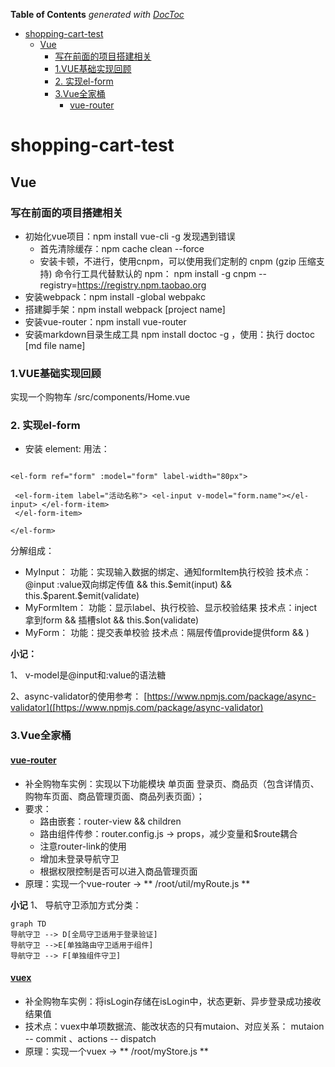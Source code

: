 <!-- START doctoc generated TOC please keep comment here to allow auto update -->
<!-- DON'T EDIT THIS SECTION, INSTEAD RE-RUN doctoc TO UPDATE -->
**Table of Contents**  *generated with [DocToc](https://github.com/thlorenz/doctoc)*

- [shopping-cart-test](#shopping-cart-test)
    - [Vue](#vue)
        - [写在前面的项目搭建相关](#%E5%86%99%E5%9C%A8%E5%89%8D%E9%9D%A2%E7%9A%84%E9%A1%B9%E7%9B%AE%E6%90%AD%E5%BB%BA%E7%9B%B8%E5%85%B3)
        - [1.VUE基础实现回顾](#1vue%E5%9F%BA%E7%A1%80%E5%AE%9E%E7%8E%B0%E5%9B%9E%E9%A1%BE)
        - [2. 实现el-form](#2-%E5%AE%9E%E7%8E%B0el-form)
        - [3.Vue全家桶](#3vue%E5%85%A8%E5%AE%B6%E6%A1%B6)
          - [vue-router](#vue-router)

<!-- END doctoc generated TOC please keep comment here to allow auto update -->

# shopping-cart-test


## Vue 
### 写在前面的项目搭建相关


- 初始化vue项目：npm install vue-cli -g 发现遇到错误
    - 首先清除缓存：npm cache clean --force
    - 安装卡顿，不进行，使用cnpm，可以使用我们定制的 cnpm (gzip 压缩支持) 命令行工具代替默认的 npm： npm install -g cnpm --registry=https://registry.npm.taobao.org
- 安装webpack：npm install -global webpakc
- 搭建脚手架：npm install webpack [project name]
- 安装vue-router：npm install vue-router
- 安装markdown目录生成工具 npm install doctoc -g ，使用：执行 doctoc [md file name]


### 1.VUE基础实现回顾
实现一个购物车 /src/components/Home.vue


### 2. 实现el-form
- 安装 element: 
用法：
```

<el-form ref="form" :model="form" label-width="80px">

 <el-form-item label="活动名称"> <el-input v-model="form.name"></el-input> </el-form-item> 
 </el-form-item>
 
</el-form>
```

分解组成：
- MyInput：
功能：实现输入数据的绑定、通知formItem执行校验
技术点：@input :value双向绑定传值 && this.$emit(input) && this.$parent.$emit(validate)
- MyFormItem：
功能：显示label、执行校验、显示校验结果
技术点：inject拿到form && 插槽slot && this.$on(validate)
- MyForm：
功能：提交表单校验
技术点：隔层传值provide提供form && )

**小记：**

1、 v-model是@input和:value的语法糖

2、async-validator的使用参考：
[https://www.npmjs.com/package/async-validator]([https://www.npmjs.com/package/async-validator)

### 3.Vue全家桶
#### [vue-router](https://router.vuejs.org/zh/installation.html)

- 补全购物车实例：实现以下功能模块
单页面 登录页、商品页（包含详情页、购物车页面、商品管理页面、商品列表页面）；
- 要求：
    - 路由嵌套：router-view && children
    - 路由组件传参：router.config.js -> props，减少变量和$route耦合
    - 注意router-link的使用
    - 增加未登录导航守卫
    - 根据权限控制是否可以进入商品管理页面
- 原理：实现一个vue-router ->  ** /root/util/myRoute.js  **


**小记**
1、 导航守卫添加方式分类：
```mermaid
graph TD
导航守卫 --> D[全局守卫适用于登录验证]
导航守卫 -->E[单独路由守卫适用于组件]
导航守卫 --> F[单独组件守卫]
```
 
#### [vuex](https://vuex.vuejs.org/zh/)
- 补全购物车实例：将isLogin存储在isLogin中，状态更新、异步登录成功接收结果值
- 技术点：vuex中单项数据流、能改状态的只有mutaion、对应关系：
mutaion -- commit 、actions -- dispatch
- 原理：实现一个vuex -> ** /root/myStore.js **

